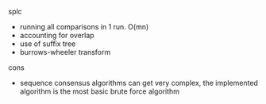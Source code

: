 splc
- running all comparisons in 1 run. O(mn)
- accounting for overlap
- use of suffix tree
- burrows-wheeler transform

cons
- sequence consensus algorithms can get very complex, the implemented algorithm is the most basic brute force algorithm
